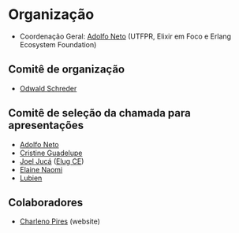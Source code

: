# Organização

- Coordenação Geral: [Adolfo Neto](https://adolfont.github.io/) (UTFPR, Elixir em Foco e Erlang Ecosystem Foundation)


## Comitê de organização

- [Odwald Schreder](https://twitter.com/Oschreder_PPGCA)
 

## Comitê de seleção da chamada para apresentações

- [Adolfo Neto](https://twitter.com/adolfont) 
- [Cristine Guadelupe](https://twitter.com/crisguade)
- [Joel Jucá](https://twitter.com/holyshtjoe) ([Elug CE](https://elug-ce.github.io/))
- [Elaine Naomi](https://twitter.com/elaine_nw)
- [Lubien](https://twitter.com/joao_lubien)

## Colaboradores

- [Charleno Pires](https://twitter.com/charlenopires) (website)
